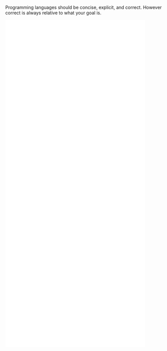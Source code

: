 Programming languages should be concise, explicit, and correct. However correct is always relative to what your goal is.

![metrics](https://github.com/AjaniBilby/ajanibilby/blob/master/metrics.svg)